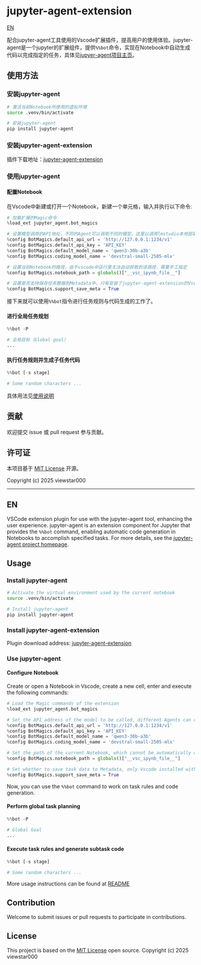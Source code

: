 # jupyter-agent-extension

[EN](#en)

配合jupyter-agent工具使用的Vscode扩展插件，提高用户的使用体验。jupyter-agent是一个jupyter的扩展组件，提供`%%bot`命令，实现在Notebook中自动生成代码以完成指定的任务，具体见[jupyer-agent项目主页](https://github.com/viewstar000/jupyter-agent)。

## 使用方法

### 安装jupyter-agent

```bash
# 激活当前Notebook所使用的虚拟环境
source .venv/bin/activate

# 安装jupyter-agent
pip install jupyter-agent
```

### 安装jupyter-agent-extension

插件下载地址：[jupyter-agent-extension](https://marketplace.visualstudio.com/items?itemName=viewstar000.jupyter-agent-extension)

### 使用jupyter-agent

#### 配置Notebook

在Vscode中新建或打开一个Notebook，新建一个单元格，输入并执行以下命令:

```python
# 加载扩展的Magic命令
%load_ext jupyter_agent.bot_magics

# 设置模型调用的API地址，不同的Agent可以调用不同的模型，这里以调用lmstudio本地部署的模型为例
%config BotMagics.default_api_url = 'http://127.0.0.1:1234/v1'
%config BotMagics.default_api_key = 'API_KEY'
%config BotMagics.default_model_name = 'qwen3-30b-a3b' 
%config BotMagics.coding_model_name = 'devstral-small-2505-mlx'

# 设置当前Notebook的路径，由于vscode中运行里无法自动获取到该路径，需要手工指定
%config BotMagics.notebook_path = globals()["__vsc_ipynb_file__"]

# 设置是否支持保存任务数据到Metadata中，只有安装了jupyter-agent-extension的Vscode支持
%config BotMagics.support_save_meta = True
```

接下来就可以使用`%%bot`指令进行任务规则与代码生成的工作了。

#### 进行全局任务规划

```python
%%bot -P

# 全局目标（Global goal）
...
```

#### 执行任务规则并生成子任务代码

```python
%%bot [-s stage]

# Some random characters ...
```

具体用法见[使用说明](https://github.com/viewstar000/jupyter-agent/blob/main/README.md)

## 贡献

欢迎提交 issue 或 pull request 参与贡献。

## 许可证

本项目基于 [MIT License](https://github.com/viewstar000/jupyter-agent-extension/blob/main/LICENSE) 开源。

Copyright (c) 2025 viewstar000

---

## EN

VSCode extension plugin for use with the jupyter-agent tool, enhancing the user experience. jupyter-agent is an extension component for Jupyter that provides the `%%bot` command, enabling automatic code generation in Notebooks to accomplish specified tasks. For more details, see the [jupyter-agent project homepage](https://github.com/viewstar000/jupyter-agent).

## Usage

### Install jupyter-agent

```bash
# Activate the virtual environment used by the current notebook
source .venv/bin/activate

# Install jupyter-agent
pip install jupyter-agent
```

### Install jupyter-agent-extension

Plugin download address: [jupyter-agent-extension](https://marketplace.visualstudio.com/items?itemName=viewstar000.jupyter-agent-extension)

### Use jupyter-agent

#### Configure Notebook

Create or open a Notebook in Vscode, create a new cell, enter and execute the following commands:

```python
# Load the Magic commands of the extension
%load_ext jupyter_agent.bot_magics

# Set the API address of the model to be called, different Agents can call different models, here we call the model deployed locally in lmstudio
%config BotMagics.default_api_url = 'http://127.0.0.1:1234/v1'
%config BotMagics.default_api_key = 'API_KEY'
%config BotMagics.default_model_name = 'qwen3-30b-a3b' 
%config BotMagics.coding_model_name = 'devstral-small-2505-mlx'

# Set the path of the current Notebook, which cannot be automatically obtained in vscode when running, you need to manually specify
%config BotMagics.notebook_path = globals()["__vsc_ipynb_file__"]

# Set whether to save task data to Metadata, only Vscode installed with jupyter-agent-extension supports
%config BotMagics.support_save_meta = True
```

Now, you can use the `%%bot` command to work on task rules and code generation.

#### Perform global task planning

```python
%%bot -P

# Global Goal
...
```

#### Execute task rules and generate subtask code

```python
%%bot [-s stage]

# Some random characters ...
```

More usage instructions can be found at [README](https://github.com/viewstar000/jupyter-agent/blob/main/README.md)

## Contribution

Welcome to submit issues or pull requests to participate in contributions.

## License

This project is based on the [MIT License](https://github.com/viewstar000/jupyter-agent-extension/blob/main/LICENSE) open source. Copyright (c) 2025 viewstar000
